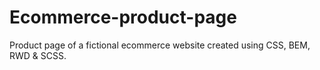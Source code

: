 # Ecommerce-product-page
Product page of a fictional ecommerce website created using CSS, BEM, RWD &amp; SCSS.
